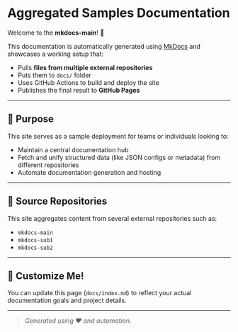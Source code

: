 # Aggregated Samples Documentation

Welcome to the **mkdocs-main**! 👋

This documentation is automatically generated using [MkDocs](https://www.mkdocs.org/) and showcases a working setup that:

- Pulls **files from multiple external repositories**
- Puts them to `docs/` folder
- Uses GitHub Actions to build and deploy the site
- Publishes the final result to **GitHub Pages**

---

## 🔗 Purpose

This site serves as a sample deployment for teams or individuals looking to:

- Maintain a central documentation hub
- Fetch and unify structured data (like JSON configs or metadata) from different repositories
- Automate documentation generation and hosting

---

## 📁 Source Repositories

This site aggregates content from several external repositories such as:

- `mkdocs-main`
- `mkdocs-sub1`
- `mkdocs-sub2`

---

## 📝 Customize Me!

You can update this page (`docs/index.md`) to reflect your actual documentation goals and project details.

---

> _Generated using ❤️ and automation._
